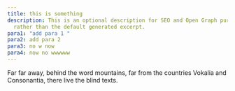 ```yaml
---
title: this is something
description: This is an optional description for SEO and Open Graph purposes,
  rather than the default generated excerpt.
para1: "add para 1 "
para2: add para 2
para3: no w now
para4: now no wwwwww
---
```


Far far away, behind the word mountains, far from the countries Vokalia and
Consonantia, there live the blind texts.